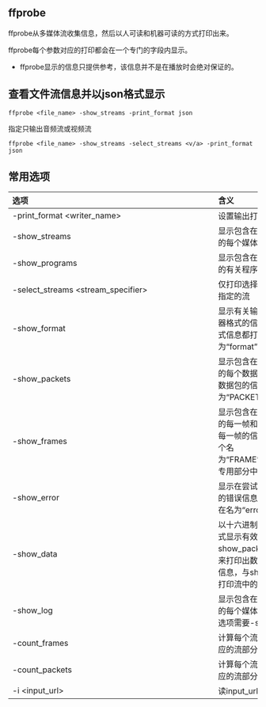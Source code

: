 ## ffprobe
ffprobe从多媒体流收集信息，然后以人可读和机器可读的方式打印出来。

ffprobe每个参数对应的打印都会在一个专门的字段内显示。

* ffprobe显示的信息只提供参考，该信息并不是在播放时会绝对保证的。

## 查看文件流信息并以json格式显示
```
ffprobe <file_name> -show_streams -print_format json
```

指定只输出音频流或视频流
```
ffprobe <file_name> -show_streams -select_streams <v/a> -print_format json 
```

## 常用选项
| <span style="display:inline-block;width: 400px">选项</span> | 含义 |
| :------| :------ |
|-print_format 	<writer_name>|设置输出打印格式。|
|-show_streams|	显示包含在输入多媒体流中的每个媒体流的信息。|
|-show_programs|显示包含在输入多媒体流中的有关程序及其流的信息。|
|-select_streams <stream_specifier>|仅打印选择stream_specifier指定的流|
|-show_format|显示有关输入多媒体流的容器格式的信息。所有容器格式信息都打印在名为“format”的区域内。|
|-show_packets|显示包含在输入多媒体流中的每个数据包的信息。每个数据包的信息打印在一个名为“PACKET”的专用部分中。|
|-show_frames|显示包含在输入多媒体流中的每一帧和副标题的信息。每一帧的信息都被打印在一个名为“FRAME”或“SUBTITLE”的专用部分中。|
|-show_error|	显示在尝试探测输入时发现的错误信息。错误信息打印在名为“error”的部分中。|
|-show_data|以十六进制和ASCII转储的形式显示有效负载数据。常与show_packets选项一起使用来打印出数据包的原始数据信息，与show_streams将会打印流中的extradata|
|-show_log <loglevel>|显示包含在输入多媒体流中的每个媒体流的信息。这个选项需要-show_frames。|
|-count_frames|	计算每个流的帧数，并在相应的流部分报告。|
|-count_packets|计算每个流的包数，并在相应的流部分中报告它。|
|-i <input_url>|读input_url。|